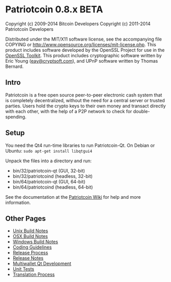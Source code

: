 Patriotcoin 0.8.x BETA
====================

Copyright (c) 2009-2014 Bitcoin Developers
Copyright (c) 2011-2014 Patriotcoin Developers

Distributed under the MIT/X11 software license, see the accompanying
file COPYING or http://www.opensource.org/licenses/mit-license.php.
This product includes software developed by the OpenSSL Project for use in the [OpenSSL Toolkit](http://www.openssl.org/). This product includes
cryptographic software written by Eric Young ([eay@cryptsoft.com](mailto:eay@cryptsoft.com)), and UPnP software written by Thomas Bernard.


Intro
---------------------
Patriotcoin is a free open source peer-to-peer electronic cash system that is
completely decentralized, without the need for a central server or trusted
parties.  Users hold the crypto keys to their own money and transact directly
with each other, with the help of a P2P network to check for double-spending.


Setup
---------------------
You need the Qt4 run-time libraries to run Patriotcoin-Qt. On Debian or Ubuntu:
	`sudo apt-get install libqtgui4`

Unpack the files into a directory and run:

- bin/32/patriotcoin-qt (GUI, 32-bit)
- bin/32/patriotcoind (headless, 32-bit)
- bin/64/patriotcoin-qt (GUI, 64-bit)
- bin/64/patriotcoind (headless, 64-bit)

See the documentation at the [Patriotcoin Wiki](http://patriotcoin.info)
for help and more information.


Other Pages
---------------------
- [Unix Build Notes](build-unix.md)
- [OSX Build Notes](build-osx.md)
- [Windows Build Notes](build-msw.md)
- [Coding Guidelines](coding.md)
- [Release Process](release-process.md)
- [Release Notes](release-notes.md)
- [Multiwallet Qt Development](multiwallet-qt.md)
- [Unit Tests](unit-tests.md)
- [Translation Process](translation_process.md)
